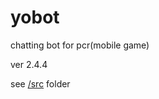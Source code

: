 # yobot
chatting bot for pcr(mobile game)

ver 2.4.4

see [/src](https://github.com/yuudi/yobot/tree/master/src/client) folder